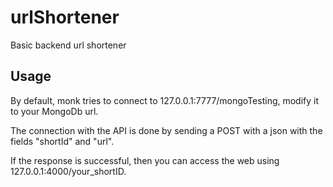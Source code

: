 # urlShortener
Basic backend url shortener
## Usage 
By default, monk tries to connect to 127.0.0.1:7777/mongoTesting, modify it to your MongoDb url.

The connection with the API is done by sending a POST with a json with the fields "shortId" and "url".

If the response is successful, then you can access the web using 127.0.0.1:4000/your_shortID.
